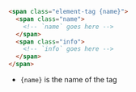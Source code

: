 
```html label="Structure"
<span class="element-tag {name}">
  <span class="name">
    <!-- `name` goes here -->
  </span>
  <span class="info">
    <!-- `info` goes here -->
  </span>
</span>
```

- `{name}` is the name of the tag
